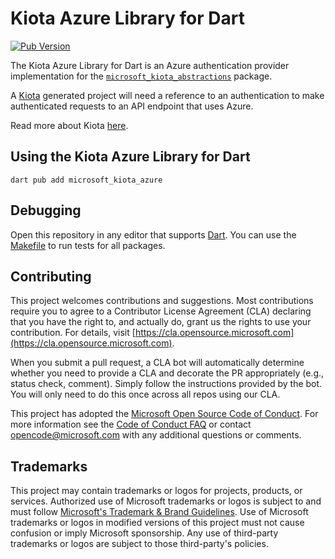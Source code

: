 # Kiota Azure Library for Dart

[![Pub Version](https://img.shields.io/pub/v/microsoft_kiota_azure?logo=dart&label=Latest)](https://pub.dev/packages/microsoft_kiota_azure)

The Kiota Azure Library for Dart is an Azure authentication provider implementation for the [`microsoft_kiota_abstractions`](https://pub.dev/packages/microsoft_kiota_abstractions) package.

A [Kiota](https://github.com/microsoft/kiota) generated project will need a reference to an authentication to make authenticated requests to an API endpoint that uses Azure.

Read more about Kiota [here](https://github.com/microsoft/kiota/blob/main/README.md).

## Using the Kiota Azure Library for Dart

```shell
dart pub add microsoft_kiota_azure
```

## Debugging

Open this repository in any editor that supports [Dart](https://dart.dev/).
You can use the [Makefile](../../Makefile) to run tests for all packages.

## Contributing

This project welcomes contributions and suggestions.  Most contributions require you to agree to a
Contributor License Agreement (CLA) declaring that you have the right to, and actually do, grant us
the rights to use your contribution. For details, visit [https://cla.opensource.microsoft.com](https://cla.opensource.microsoft.com).

When you submit a pull request, a CLA bot will automatically determine whether you need to provide
a CLA and decorate the PR appropriately (e.g., status check, comment). Simply follow the instructions
provided by the bot. You will only need to do this once across all repos using our CLA.

This project has adopted the [Microsoft Open Source Code of Conduct](https://opensource.microsoft.com/codeofconduct/).
For more information see the [Code of Conduct FAQ](https://opensource.microsoft.com/codeofconduct/faq/) or
contact [opencode@microsoft.com](mailto:opencode@microsoft.com) with any additional questions or comments.

## Trademarks

This project may contain trademarks or logos for projects, products, or services. Authorized use of Microsoft
trademarks or logos is subject to and must follow
[Microsoft's Trademark & Brand Guidelines](https://www.microsoft.com/legal/intellectualproperty/trademarks/usage/general).
Use of Microsoft trademarks or logos in modified versions of this project must not cause confusion or imply Microsoft sponsorship.
Any use of third-party trademarks or logos are subject to those third-party's policies.
